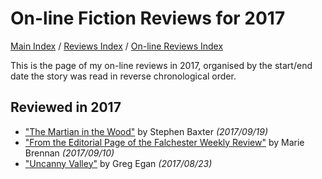 # On-line Fiction Reviews for 2017

[Main Index](../../../README.md) / [Reviews Index](../../README.md) / [On-line Reviews Index](../README.md)

This is the page of my on-line reviews in 2017, organised by the start/end date the story was read in reverse chronological order.

## Reviewed in 2017
- ["The Martian in the Wood"](20170919-MartianWoods.md) by Stephen Baxter *(2017/09/19)*
- ["From the Editorial Page of the Falchester Weekly Review"](20170910-EditorialPageFalchesterWeeklyReview.md) by Marie Brennan *(2017/09/10)*
- ["Uncanny Valley"](20170823-UncannyValley.md) by Greg Egan *(2017/08/23)*
